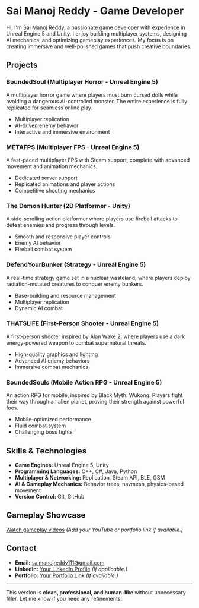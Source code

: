 # Sai Manoj Reddy - Game Developer  

Hi, I'm Sai Manoj Reddy, a passionate game developer with experience in Unreal Engine 5 and Unity. I enjoy building multiplayer systems, designing AI mechanics, and optimizing gameplay experiences. My focus is on creating immersive and well-polished games that push creative boundaries.  

## Projects  

### **BoundedSoul** (Multiplayer Horror - Unreal Engine 5)  
A multiplayer horror game where players must burn cursed dolls while avoiding a dangerous AI-controlled monster. The entire experience is fully replicated for seamless online play.  
- Multiplayer replication  
- AI-driven enemy behavior  
- Interactive and immersive environment  

### **METAFPS** (Multiplayer FPS - Unreal Engine 5)  
A fast-paced multiplayer FPS with Steam support, complete with advanced movement and animation mechanics.  
- Dedicated server support  
- Replicated animations and player actions  
- Competitive shooting mechanics  

### **The Demon Hunter** (2D Platformer - Unity)  
A side-scrolling action platformer where players use fireball attacks to defeat enemies and progress through levels.  
- Smooth and responsive player controls  
- Enemy AI behavior  
- Fireball combat system  

### **DefendYourBunker** (Strategy - Unreal Engine 5)  
A real-time strategy game set in a nuclear wasteland, where players deploy radiation-mutated creatures to conquer enemy bunkers.  
- Base-building and resource management  
- Multiplayer replication  
- Dynamic AI combat  

### **THATSLIFE** (First-Person Shooter - Unreal Engine 5)  
A first-person shooter inspired by Alan Wake 2, where players use a dark energy-powered weapon to combat supernatural threats.  
- High-quality graphics and lighting  
- Advanced AI enemy behaviors  
- Immersive combat mechanics  

### **BoundedSouls** (Mobile Action RPG - Unreal Engine 5)  
An action RPG for mobile, inspired by Black Myth: Wukong. Players fight their way through an alien planet, proving their strength against powerful foes.  
- Mobile-optimized performance  
- Fluid combat system  
- Challenging boss fights  

## Skills & Technologies  

- **Game Engines:** Unreal Engine 5, Unity  
- **Programming Languages:** C++, C#, Java, Python  
- **Multiplayer & Networking:** Replication, Steam API, BLE, GSM  
- **AI & Gameplay Mechanics:** Behavior trees, navmesh, physics-based movement  
- **Version Control:** Git, GitHub  

## Gameplay Showcase  
[Watch gameplay videos](#) *(Add your YouTube or portfolio link if available.)*  

## Contact  
- **Email:** saimanojreddy111@gmail.com  
- **LinkedIn:** [Your LinkedIn Profile](#) *(If applicable.)*  
- **Portfolio:** [Your Portfolio Link](#) *(If available.)*  

---

This version is **clean, professional, and human-like** without unnecessary filler. Let me know if you need any refinements!
